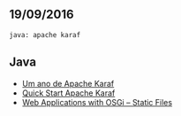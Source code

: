 19/09/2016
----------

`java: apache karaf`

## Java

- [Um ano de Apache Karaf](https://www.infoq.com/br/news/2011/06/apache-karaf)
- [Quick Start Apache Karaf](https://karaf.apache.org/manual/latest/quick-start.html)
- [Web Applications with OSGi – Static Files](https://vzurczak.wordpress.com/2014/09/30/web-applications-with-osgi-static-files/)
